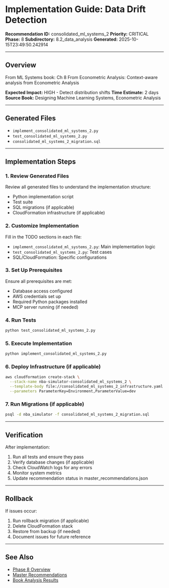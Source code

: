 # Implementation Guide: Data Drift Detection

**Recommendation ID:** consolidated_ml_systems_2
**Priority:** CRITICAL
**Phase:** 8
**Subdirectory:** 8.2_data_analysis
**Generated:** 2025-10-15T23:49:50.242914

---

## Overview

From ML Systems book: Ch 8 From Econometric Analysis: Context-aware analysis from Econometric Analysis

**Expected Impact:** HIGH - Detect distribution shifts
**Time Estimate:** 2 days
**Source Book:** Designing Machine Learning Systems, Econometric Analysis

---

## Generated Files

- `implement_consolidated_ml_systems_2.py`
- `test_consolidated_ml_systems_2.py`
- `consolidated_ml_systems_2_migration.sql`

---

## Implementation Steps

### 1. Review Generated Files

Review all generated files to understand the implementation structure:
- Python implementation script
- Test suite
- SQL migrations (if applicable)
- CloudFormation infrastructure (if applicable)

### 2. Customize Implementation

Fill in the TODO sections in each file:
- `implement_consolidated_ml_systems_2.py`: Main implementation logic
- `test_consolidated_ml_systems_2.py`: Test cases
- SQL/CloudFormation: Specific configurations

### 3. Set Up Prerequisites

Ensure all prerequisites are met:
- Database access configured
- AWS credentials set up
- Required Python packages installed
- MCP server running (if needed)

### 4. Run Tests

```bash
python test_consolidated_ml_systems_2.py
```

### 5. Execute Implementation

```bash
python implement_consolidated_ml_systems_2.py
```

### 6. Deploy Infrastructure (if applicable)

```bash
aws cloudformation create-stack \
  --stack-name nba-simulator-consolidated_ml_systems_2 \
  --template-body file://consolidated_ml_systems_2_infrastructure.yaml \
  --parameters ParameterKey=Environment,ParameterValue=dev
```

### 7. Run Migrations (if applicable)

```bash
psql -d nba_simulator -f consolidated_ml_systems_2_migration.sql
```

---

## Verification

After implementation:
1. Run all tests and ensure they pass
2. Verify database changes (if applicable)
3. Check CloudWatch logs for any errors
4. Monitor system metrics
5. Update recommendation status in master_recommendations.json

---

## Rollback

If issues occur:
1. Run rollback migration (if applicable)
2. Delete CloudFormation stack
3. Restore from backup (if needed)
4. Document issues for future reference

---

## See Also

- [Phase 8 Overview](/Users/ryanranft/nba-simulator-aws/docs/phases/phase_8/)
- [Master Recommendations](/Users/ryanranft/nba-mcp-synthesis/analysis_results/master_recommendations.json)
- [Book Analysis Results](/Users/ryanranft/nba-mcp-synthesis/analysis_results/)
